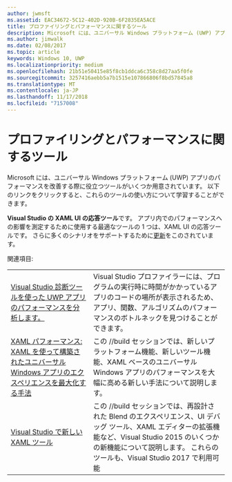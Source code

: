 ```yaml
---
author: jwmsft
ms.assetid: EAC34672-5C12-402D-920B-6F2835EA5ACE
title: プロファイリングとパフォーマンスに関するツール
description: Microsoft には、ユニバーサル Windows プラットフォーム (UWP) アプリのパフォーマンスを改善する際に役立つツールがいくつか用意されています。
ms.author: jimwalk
ms.date: 02/08/2017
ms.topic: article
keywords: Windows 10, UWP
ms.localizationpriority: medium
ms.openlocfilehash: 21b51e50415e85f8cb1ddca6c358c8d27aa5f0fe
ms.sourcegitcommit: 3257416aebb5a7b1515e107866806f8bd57845a8
ms.translationtype: MT
ms.contentlocale: ja-JP
ms.lasthandoff: 11/17/2018
ms.locfileid: "7157008"
---
```

# <a name="tools-for-profiling-and-performance"></a>プロファイリングとパフォーマンスに関するツール


Microsoft には、ユニバーサル Windows プラットフォーム (UWP) アプリのパフォーマンスを改善する際に役立つツールがいくつか用意されています。 以下のリンクをクリックすると、これらのツールの使い方について学習することができます。

**Visual Studio の XAML UI の応答ツール**です。 アプリ内でのパフォーマンスへの影響を測定するために使用する最適なツールの 1 つは、XAML UI の応答ツールです。 さらに多くのシナリオをサポートするために[更新](http://blogs.msdn.com/b/wpf/archive/2015/01/14/new-ui-performance-analysis-tool-for-wpf-applications.aspx)をこのされています。

関連項目: 

|           |             |
|-----------|-------------|
| [Visual Studio 診断ツールを使った UWP アプリのパフォーマンスを分析します。](https://msdn.microsoft.com/library/windows/apps/xaml/hh696636.aspx) | Visual Studio プロファイラーには、プログラムの実行時に時間がかかっているアプリのコードの場所が表示されるため、アプリ、関数、アルゴリズムのパフォーマンスのボトルネックを見つけることができます。 |
| [XAML パフォーマンス: XAML を使って構築されたユニバーサル Windows アプリのエクスペリエンスを最大化する手法](https://channel9.msdn.com/Events/Build/2015/3-698) | この //build セッションでは、新しいプラットフォーム機能、新しいツール機能、XAML ベースのユニバーサル Windows アプリのパフォーマンスを大幅に高める新しい手法について説明します。 |
| [Visual Studio で新しい XAML ツール](https://channel9.msdn.com/Events/Build/2015/2-697) | この //build セッションでは、再設計された Blend のエクスペリエンス、UI デバッグ ツール、XAML エディターの拡張機能など、Visual Studio 2015 のいくつかの新機能について説明します。 これらのツールも、Visual Studio 2017 で利用可能 |
